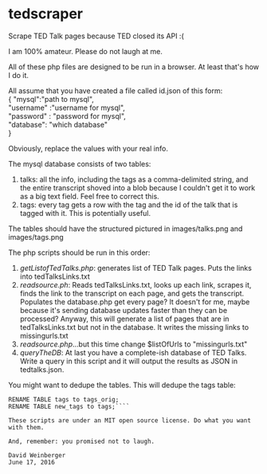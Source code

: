# tedscraper
Scrape TED Talk pages because TED closed its API :(

I am 100% amateur. Please do not laugh at me.

All of these php files are designed to be run in a browser. At least that's how I do it.

All assume that you have created a file called id.json of this form:  
{
"mysql":"path to mysql",  
"username" :"username for mysql",  
"password" : "password for mysql",  
"database": "which database"    
}

Obviously, replace the values with your real info.

The mysql database consists of two tables:

1. talks: all the info, including the tags as a comma-delimited string, and the entire transcript shoved into a blob because I couldn't get it to work as a big text field. Feel free to correct this.
2. tags: every tag gets a row with the tag and the id of the talk that is tagged with it. This is potentially useful.

The tables should have the structured pictured in images/talks.png and images/tags.png

The php scripts should be run in this order:

1. *getListofTedTalks.php*: generates list of TED Talk pages. Puts the links into tedTalksLinks.txt
2. *readsource.ph*: Reads tedTalksLinks.txt, looks up each link, scrapes it, finds the link to the transcript on each page, and gets the transcript. Populates the database.php get every page? It doesn't for me, maybe because it's sending database updates faster than they can be processed? Anyway, this will generate a list of pages that are in tedTalksLinks.txt but not in the database. It writes the missing links to missingurls.txt
4. *readsource.php*...but this time change $listOfUrls to "missingurls.txt"
5. *queryTheDB*: At last you have a complete-ish database of TED Talks. Write a query in this script and it will output the results as JSON in tedtalks.json.

You might want to dedupe the tables. This will dedupe the tags table:

````CREATE TABLE new_tags as SELECT * FROM talks WHERE 1 GROUP BY tag,talkid;
RENAME TABLE tags to tags_orig;
RENAME TABLE new_tags to tags;````

These scripts are under an MIT open source license. Do what you want with them.

And, remember: you promised not to laugh.

David Weinberger
June 17, 2016


